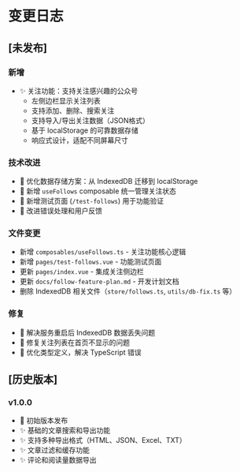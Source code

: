 # 变更日志

## [未发布]

### 新增
- ✨ 关注功能：支持关注感兴趣的公众号
  - 左侧边栏显示关注列表
  - 支持添加、删除、搜索关注
  - 支持导入/导出关注数据（JSON格式）
  - 基于 localStorage 的可靠数据存储
  - 响应式设计，适配不同屏幕尺寸

### 技术改进
- 🔧 优化数据存储方案：从 IndexedDB 迁移到 localStorage
- 🔧 新增 `useFollows` composable 统一管理关注状态
- 🔧 新增测试页面 (`/test-follows`) 用于功能验证
- 🔧 改进错误处理和用户反馈

### 文件变更
- 新增 `composables/useFollows.ts` - 关注功能核心逻辑
- 新增 `pages/test-follows.vue` - 功能测试页面
- 更新 `pages/index.vue` - 集成关注侧边栏
- 更新 `docs/follow-feature-plan.md` - 开发计划文档
- 删除 IndexedDB 相关文件（`store/follows.ts`, `utils/db-fix.ts` 等）

### 修复
- 🐛 解决服务重启后 IndexedDB 数据丢失问题
- 🐛 修复关注列表在首页不显示的问题
- 🐛 优化类型定义，解决 TypeScript 错误

## [历史版本]

### v1.0.0
- 🎉 初始版本发布
- ✨ 基础的文章搜索和导出功能
- ✨ 支持多种导出格式（HTML、JSON、Excel、TXT）
- ✨ 文章过滤和缓存功能
- ✨ 评论和阅读量数据导出 